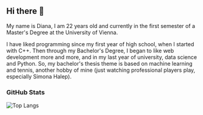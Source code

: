 ## Hi there 👋

<!--
**dianapanainte/dianapanainte** is a ✨ _special_ ✨ repository because its `README.md` (this file) appears on your GitHub profile.

Here are some ideas to get you started:

- 🔭 I’m currently working on ...
- 🌱 I’m currently learning ...
- 👯 I’m looking to collaborate on ...
- 🤔 I’m looking for help with ...
- 💬 Ask me about ...
- 📫 How to reach me: ...
- 😄 Pronouns: ...
- ⚡ Fun fact: ...
-->
My name is Diana, I am 22 years old and currently in the first semester of a Master's Degree at the University of Vienna.

I have liked programming since my first year of high school, when I started with C++. Then through my Bachelor's Degree, I began to like web development more and more, and in my last year of university, data science and Python. So, my bachelor's thesis theme is based on machine learning and tennis, another hobby of mine (just watching professional players play, especially Simona Halep).

### GitHub Stats

![Top Langs](https://github-readme-stats.vercel.app/api/top-langs/?username=dianapanainte&hide=c%23,shaderlab&theme=tokyonight)
